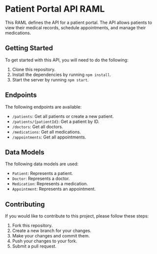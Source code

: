 # Patient Portal API RAML

This RAML defines the API for a patient portal. The API allows patients to view their medical records, schedule appointments, and manage their medications.

## Getting Started

To get started with this API, you will need to do the following:

1. Clone this repository.
2. Install the dependencies by running `npm install`.
3. Start the server by running `npm start`.

## Endpoints

The following endpoints are available:

- `/patients`: Get all patients or create a new patient.
- `/patients/{patientId}`: Get a patient by ID.
- `/doctors`: Get all doctors.
- `/medications`: Get all medications.
- `/appointments`: Get all appointments.

## Data Models

The following data models are used:

- `Patient`: Represents a patient.
- `Doctor`: Represents a doctor.
- `Medication`: Represents a medication.
- `Appointment`: Represents an appointment.

## Contributing

If you would like to contribute to this project, please follow these steps:

1. Fork this repository.
2. Create a new branch for your changes.
3. Make your changes and commit them.
4. Push your changes to your fork.
5. Submit a pull request.
